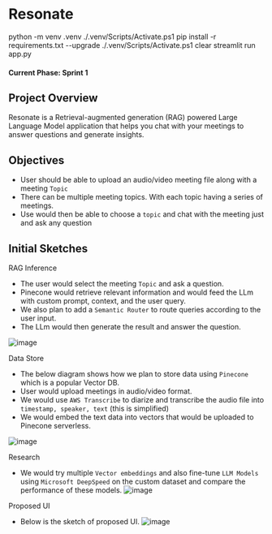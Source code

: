 # Resonate

python -m venv .venv
./.venv/Scripts/Activate.ps1
pip install -r requirements.txt --upgrade
./.venv/Scripts/Activate.ps1
clear
streamlit run app.py



#### Current Phase: Sprint 1

## Project Overview
Resonate is a Retrieval-augmented generation (RAG) powered Large Language Model application that helps you chat with your meetings to answer questions and generate insights. 

## Objectives
- User should be able to upload an audio/video meeting file along with a meeting `Topic`
- There can be multiple meeting topics. With each topic having a series of meetings.
- Use would then be able to choose a `topic` and chat with the meeting just and ask any question

## Initial Sketches

RAG Inference
- The user would select the meeting `Topic` and ask a question.
- Pinecone would retrieve relevant information and would feed the LLm with custom prompt, context, and the user query.
- We also plan to add a `Semantic Router` to route queries according to the user input.
- The LLm would then generate the result and answer the question.

![image](https://github.com/SartajBhuvaji/Resonate/assets/31826483/e4e01b5e-d29b-4591-af3a-f7594ac85a2c)

Data Store
- The below diagram shows how we plan to store data using `Pinecone` which is a popular Vector DB.
- User would upload meetings in audio/video format.
- We would use `AWS Transcribe` to diarize and transcribe the audio file into `timestamp, speaker, text` (this is simplified)
- We would embed the text data into vectors that would be uploaded to Pinecone serverless.

![image](https://github.com/SartajBhuvaji/Resonate/assets/31826483/a89fddc3-f020-4b9e-9904-ac2966f9b0e2)

Research
- We would try multiple `Vector embeddings` and also fine-tune `LLM Models` using `Microsoft DeepSpeed` on the custom dataset and compare the performance of these models.
![image](https://github.com/SartajBhuvaji/Resonate/assets/31826483/bd4559b3-780f-428e-ae13-a885008e858f)


Proposed UI
- Below is the sketch of proposed UI.
![image](https://github.com/SartajBhuvaji/Resonate/assets/31826483/b60ae38f-b727-4bc6-b94b-491336833981)
